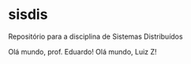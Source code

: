 # sisdis
Repositório para a disciplina de Sistemas Distribuídos

Olá mundo, prof. Eduardo!
Olá mundo, Luiz Z!